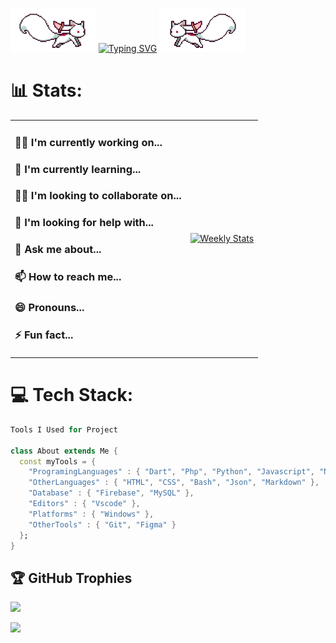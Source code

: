 
<img src="https://github.com/waldanzubary/waldanzubary/blob/main/kyubey.gif" height="70" /> [![Typing SVG](https://readme-typing-svg.demolab.com?font=Fira+Code&weight=500&size=25&pause=1000&center=true&vCenter=true&width=435&lines=Hi%2C+I'm+Waldan+Zubary!+%F0%9F%91%8B)](https://git.io/typing-svg) 
<img src="https://github.com/waldanzubary/waldanzubary/blob/main/kyubey-ezgif.com-rotate.gif" height="70" />



#


# 📊 Stats:




<table>
  <tr>
    <td style="border: none;">
      <h3>👩‍💻 I'm currently working on...</h3>
      <h3>🧠 I'm currently learning...</h3>
      <h3>👯‍♀️ I'm looking to collaborate on...</h3>
      <h3>🤔 I'm looking for help with...</h3>
      <h3>💬 Ask me about...</h3>
      <h3>📫 How to reach me...</h3>
      <h3>😄 Pronouns...</h3>
      <h3>⚡️ Fun fact...</h3>
    </td>
    <td style="border: none;">
      <a href="https://wakatime.com/@WaldanZubary" target="_blank">
        <img width="100%" alt="Weekly Stats" src="https://github-readme-stats.vercel.app/api/wakatime?username=WaldanZubary&border_radius=5px&theme=dark&bg_color=1f1f1f&border_color=1f1f1f&icon_color=58a6ff&show_icons=true&disable_animations=true&custom_title=Weekly%20Stats">
      </a>
    </td>
  </tr>
</table>







# 💻 Tech Stack:

```dart
Tools I Used for Project

class About extends Me { 
  const myTools = {  
    "ProgramingLanguages" : { "Dart", "Php", "Python", "Javascript", "Node.Js", },
    "OtherLanguages" : { "HTML", "CSS", "Bash", "Json", "Markdown" },
    "Database" : { "Firebase", "MySQL" },
    "Editors" : { "Vscode" },
    "Platforms" : { "Windows" },
    "OtherTools" : { "Git", "Figma" }
  };
}
```

## 🏆 GitHub Trophies
![](https://github-profile-trophy.vercel.app/?username=waldanzubary&theme=radical&no-frame=true&no-bg=true&margin-w=4)



[![](https://visitcount.itsvg.in/api?id=waldanzubary&icon=0&color=0)](https://visitcount.itsvg.in)


